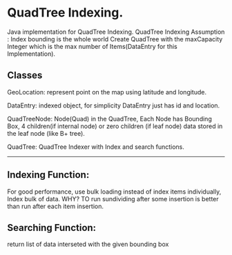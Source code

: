 # QuadTree Indexing.

Java implementation for QuadTree Indexing.
QuadTree Indexing Assumption : Index bounding is the whole world Create QuadTree with the
maxCapacity Integer which is the max number of Items(DataEntry for this Implementation).


Classes
----------
GeoLocation: represent point on the map using latitude and longitude.

DataEntry: indexed object, for simplicity DataEntry just has id and location.

QuadTreeNode: Node(Quad) in the QuadTree, Each Node has Bounding Box, 4 children(if internal node)
or zero children (if leaf node) data stored in the leaf node (like B+ tree).

QuadTree: QuadTree Indexer with Index and search functions.

---------------------------------------------------------------------------------------------------

Indexing Function:
-----------------
For good performance, use bulk loading instead of index items individually, Index bulk of data.
WHY?
TO run sundividing after some insertion is better than run after each item insertion.

Searching Function:
------------------
return list of data interseted with the given bounding box

